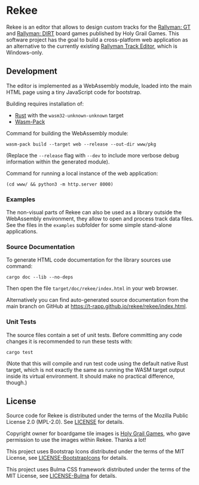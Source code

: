 Rekee
=====

Rekee is an editor that allows to design custom tracks for the [Rallyman: GT]
and [Rallyman: DIRT] board games published by Holy Grail Games. This software
project has the goal to build a cross-platform web application as an
alternative to the currently existing [Rallyman Track Editor][track editor],
which is Windows-only.

[Rallyman: GT]: https://holygrail.games/rallyman-gt/
[Rallyman: DIRT]: https://holygrail.games/rallyman-dirt/
[track editor]: https://boardgamegeek.com/thread/2399829/upload-new-track-editor-v15-9th-may-2020

## Development

The editor is implemented as a WebAssembly module, loaded into the main HTML
page using a tiny JavaScript code for bootstrap.

Building requires installation of:
 * [Rust](https://www.rust-lang.org/tools/install)
   with the `wasm32-unknown-unknown` target
 * [Wasm-Pack](https://rustwasm.github.io/wasm-pack/installer/)

Command for building the WebAssembly module:
```
wasm-pack build --target web --release --out-dir www/pkg
```

(Replace the `--release` flag with `--dev` to include more verbose debug
information within the generated module).

Command for running a local instance of the web application:
```
(cd www/ && python3 -m http.server 8000)
```

### Examples

The non-visual parts of Rekee can also be used as a library outside the
WebAssembly environment, they allow to open and process track data files. See
the files in the `examples` subfolder for some simple stand-alone applications.

### Source Documentation

To generate HTML code documentation for the library sources use command:
```
cargo doc --lib --no-deps
```
Then open the file `target/doc/rekee/index.html` in your web browser.

Alternatively you can find auto-generated source documentation from the main
branch on GitHub at <https://t-rapp.github.io/rekee/rekee/index.html>.

### Unit Tests

The source files contain a set of unit tests. Before committing any code
changes it is recommended to run these tests with:
```
cargo test
```

(Note that this will compile and run test code using the default native Rust
target, which is not exactly the same as running the WASM target output inside
its virtual environment. It should make no practical difference, though.)

## License

Source code for Rekee is distributed under the terms of the Mozilla Public
License 2.0 (MPL-2.0). See [LICENSE](LICENSE.txt) for details.

Copyright owner for boardgame tile images is [Holy Grail Games][HGG], who gave
permission to use the images within Rekee. Thanks a lot!

This project uses Bootstrap Icons distributed under the terms of the MIT License,
see [LICENSE-BootstrapIcons](LICENSE-BootstrapIcons.txt) for details.

This project uses Bulma CSS framework distributed under the terms of the MIT
License, see [LICENSE-Bulma](LICENSE-Bulma.txt) for details.

[HGG]: https://holygrail.games/
